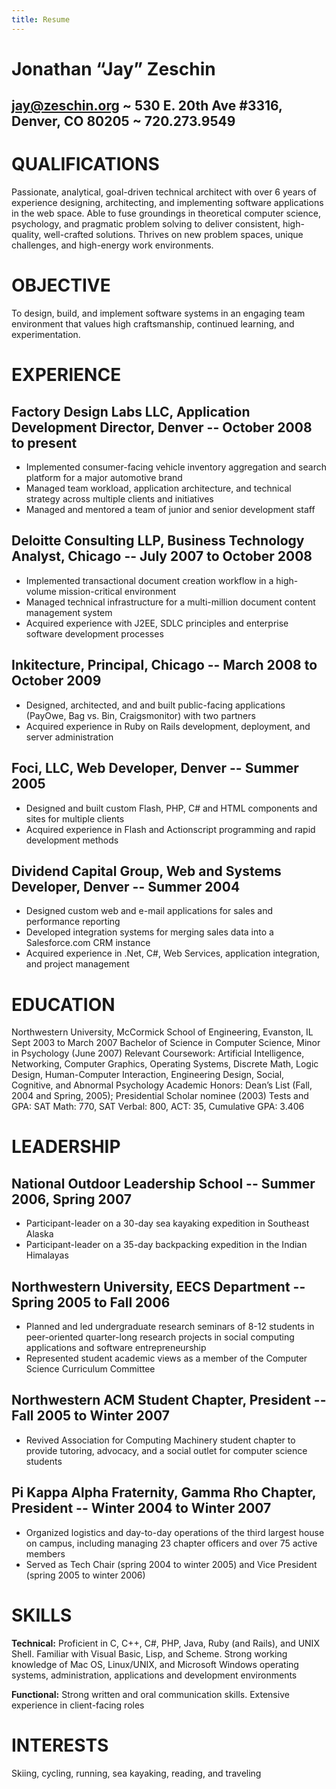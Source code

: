 ```yaml
---
title: Resume
---
```

# Jonathan “Jay” Zeschin
## jay@zeschin.org	~	530 E. 20th Ave #3316, Denver, CO 80205	~	720.273.9549

# QUALIFICATIONS
Passionate, analytical, goal-driven technical architect with over 6 years of experience designing, architecting, and implementing software applications in the web space.  Able to fuse groundings in theoretical computer science, psychology, and pragmatic problem solving to deliver consistent, high-quality, well-crafted solutions.  Thrives on new problem spaces, unique challenges, and high-energy work environments.

# OBJECTIVE
To design, build, and implement software systems in an engaging team environment that values high craftsmanship, continued learning, and experimentation.

# EXPERIENCE
## Factory Design Labs LLC, Application Development Director, Denver -- October 2008 to present
* Implemented consumer-facing vehicle inventory aggregation and search platform for a major automotive brand
* Managed team workload, application architecture, and technical strategy across multiple clients and initiatives
* Managed and mentored a team of junior and senior development staff

## Deloitte Consulting LLP, Business Technology Analyst, Chicago -- July 2007 to October 2008
* Implemented transactional document creation workflow in a high-volume mission-critical environment 
* Managed technical infrastructure for a multi-million document content management system 
* Acquired experience with J2EE, SDLC principles and enterprise software development processes

## Inkitecture, Principal, Chicago -- March 2008 to October 2009
* Designed, architected, and and built public-facing applications (PayOwe, Bag vs. Bin, Craigsmonitor) with two partners
* Acquired experience in Ruby on Rails development, deployment, and server administration

## Foci, LLC, Web Developer, Denver	-- Summer 2005
* Designed and built custom Flash, PHP, C# and HTML components and sites for multiple clients
* Acquired experience in Flash and Actionscript programming and rapid development methods

## Dividend Capital Group, Web and Systems Developer, Denver -- Summer 2004
* Designed custom web and e-mail applications for sales and performance reporting
* Developed integration systems for merging sales data into a Salesforce.com CRM instance
* Acquired experience in .Net, C#, Web Services, application integration, and project management

# EDUCATION
Northwestern University, McCormick School of Engineering, Evanston, IL	Sept 2003 to March 2007 
Bachelor of Science in Computer Science, Minor in Psychology (June 2007) 
Relevant Coursework: Artificial Intelligence, Networking, Computer Graphics, Operating Systems, Discrete Math, Logic Design, Human-Computer Interaction, Engineering Design, Social, Cognitive, and Abnormal Psychology Academic Honors: Dean’s List (Fall, 2004 and Spring, 2005); Presidential Scholar nominee (2003) Tests and GPA: SAT Math: 770, SAT Verbal: 800, ACT: 35, Cumulative GPA: 3.406

# LEADERSHIP
## National Outdoor Leadership School -- Summer 2006, Spring 2007
* Participant-leader on a 30-day sea kayaking expedition in Southeast Alaska
* Participant-leader on a 35-day backpacking expedition in the Indian Himalayas

## Northwestern University, EECS Department -- Spring 2005 to Fall 2006
* Planned and led undergraduate research seminars of 8-12 students in peer-oriented quarter-long research projects in social computing applications and software entrepreneurship
* Represented student academic views as a member of the Computer Science Curriculum Committee

## Northwestern ACM Student Chapter, President -- Fall 2005 to Winter 2007
* Revived Association for Computing Machinery student chapter to provide tutoring, advocacy, and a social outlet for computer science students

## Pi Kappa Alpha Fraternity, Gamma Rho Chapter, President -- Winter 2004 to Winter 2007
* Organized logistics and day-to-day operations of the third largest house on campus, including managing 23 chapter officers and over 75 active members
* Served as Tech Chair (spring 2004 to winter 2005) and Vice President (spring 2005 to winter 2006)

# SKILLS
**Technical:** Proficient in C, C++, C#, PHP, Java, Ruby (and Rails), and UNIX Shell. Familiar with Visual Basic, Lisp, and Scheme. Strong working knowledge of Mac OS, Linux/UNIX, and Microsoft Windows operating systems, administration, applications and development environments 

**Functional:** Strong written and oral communication skills. Extensive experience in client-facing roles

# INTERESTS
Skiing, cycling, running, sea kayaking, reading, and traveling
